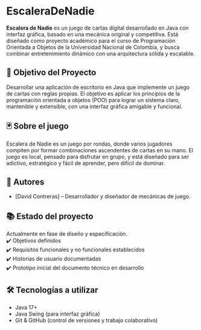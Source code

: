 # EscaleraDeNadie

**Escalera de Nadie** es un juego de cartas digital desarrollado en Java con interfaz gráfica, basado en una mecánica original y competitiva. Está diseñado como proyecto académico para el curso de Programación Orientada a Objetos de la Universidad Nacional de Colombia, y busca combinar entretenimiento dinámico con una arquitectura sólida y escalable.

## 🎯 Objetivo del Proyecto

Desarrollar una aplicación de escritorio en Java que implemente un juego de cartas con reglas propias. El objetivo es aplicar los principios de la programación orientada a objetos (POO) para lograr un sistema claro, mantenible y extensible, con una interfaz gráfica amigable y funcional.

## 🃏 Sobre el juego

Escalera de Nadie es un juego por rondas, donde varios jugadores compiten por formar combinaciones ascendentes de cartas en su mano. El juego es local, pensado para disfrutar en grupo, y está diseñado para ser adictivo, estratégico y fácil de aprender, pero difícil de dominar.

## 👥 Autores

- [David Contreras] – Desarrollador y diseñador de mecánicas de juego.

## 📚 Estado del proyecto

Actualmente en fase de diseño y especificación.  
✔️ Objetivos definidos  
✔️ Requisitos funcionales y no funcionales establecidos  
✔️ Historias de usuario documentadas  
✔️ Prototipo inicial del documento técnico en desarrollo  

## 🛠️ Tecnologías a utilizar

- Java 17+
- Java Swing (para interfaz gráfica)
- Git & GitHub (control de versiones y trabajo colaborativo)
